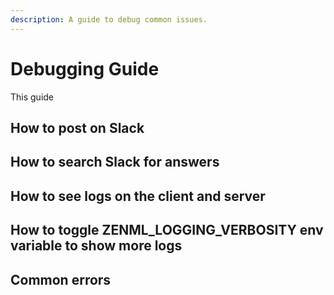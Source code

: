 ```yaml
---
description: A guide to debug common issues.
---
```


# Debugging Guide
This guide

## How to post on Slack

## How to search Slack for answers

## How to see logs on the client and server

## How to toggle ZENML_LOGGING_VERBOSITY env variable to show more logs

## Common errors